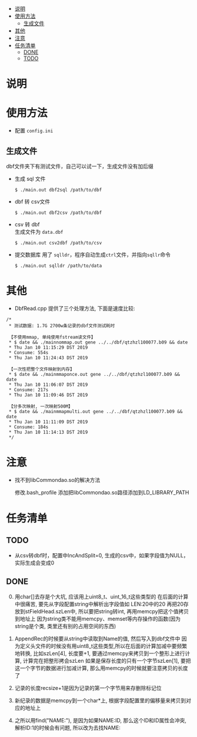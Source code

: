

<!-- TOC -->

- [说明](#说明)
- [使用方法](#使用方法)
    - [生成文件](#生成文件)
- [其他](#其他)
- [注意](#注意)
- [任务清单](#任务清单)
    - [DONE](#done)
    - [TODO](#todo)

<!-- /TOC -->


# 说明


# 使用方法

* 配置 `config.ini`
  

## 生成文件

dbf文件夹下有测试文件，自己可以试一下，生成文件没有加后缀  

* 生成 sql 文件
  ```
  $ ./main.out dbf2sql /path/to/dbf
  ```

* dbf 转 csv文件   
  ```
  $ ./main.out dbf2csv /path/to/dbf
  ```

* csv 转 dbf   
  生成文件为 `data.dbf`    
  ```
  $ ./main.out csv2dbf /path/to/csv
  ```

* 提交数据库
  用了 `sqlldr`，程序自动生成`ctrl`文件，并指向`sqllr`命令   
  ```
  $ ./main.out sqlldr /path/to/data
  ```


# 其他 

* DbfRead.cpp 提供了三个处理方法, 下面是速度比较:

```
/*
 * 测试数据: 1.7G 2700w条记录的dbf文件测试耗时

 【不使用mmap, 单纯使用fstream读文件】
 * $ date && ./mainnommap.out gene ../../dbf/qtzhzl100077.b09 && date
 * Thu Jan 10 11:15:29 DST 2019
 * Consume: 554s
 * Thu Jan 10 11:24:43 DST 2019

 【一次性把整个文件映射到内存】
 * $ date && ./mainmmaponce.out gene ../../dbf/qtzhzl100077.b09 && date
 * Thu Jan 10 11:06:07 DST 2019
 * Consume: 217s
 * Thu Jan 10 11:09:46 DST 2019

 【分多次映射, 一次映射500M】
 * $ date && ./mainmmapmulti.out gene ../../dbf/qtzhzl100077.b09 && date
 * Thu Jan 10 11:11:09 DST 2019
 * Consume: 184s
 * Thu Jan 10 11:14:13 DST 2019
 */
```



# 注意

* 找不到libCommondao.so的解决方法

  修改.bash_profile 添加把libCommondao.so路径添加到LD_LIBRARY_PATH




# 任务清单




## TODO

* 从csv转dbf时，配置中IncAndSplit=0, 生成的csv中，如果字段值为NULL，实际生成会变成0

## DONE

0. 用char[]去存是个大坑, 应该用上uint8_t、uint_16_t这些类型的
在后面的计算中很痛苦, 要先从字段配置string中解析出字段值如 LEN:20中的20
再把20存放到stFieldHead.szLen中, 所以要把string转int, 再用memcpy把这个值拷贝到地址上
因为string类不能用memcpy、memset等内存操作的函数(因为string是个类, 类里还有别的占用空间的东西)


1. AppendRec的时候要从string中读取到Name的值, 然后写入到dbf文件中
因为定义头文件的时候没有用uint8_t这些类型,所以在后面的计算加减中要频繁地转换,
比如szLen[4], 长度要+1, 要通过memcpy来拷贝到一个整形上进行计算, 计算完在把整形拷会szLen
如果是保存长度的只有一个字节szLen[1], 要把这一个字节的数据进行加减计算, 那么用memcpy的时候就要注意拷贝的长度了

2. 记录的长度recsize+1是因为记录的第一个字节用来存删除标记位

3. 新纪录的数据是memcpy到一个char*上, 根据字段配置里的偏移量来拷贝到对应的地址上

4. 之所以用find("NAME:"), 是因为如果NAME:ID, 那么这个ID和ID属性会冲突, 解析ID:1的时候会有问题, 所以改为去找NAME:

